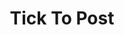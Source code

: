 ---
templateKey: product
title: Tick To Post
alias: T2P
id: 2
featuredimage: /img/t2p-logo.jpeg
cardStyle: card card-color-3
featuredpost: true
description: >-
  Lorem ipsum dolor sit amet, consectetur adipisicing elit. Cumque saepe possimus incidunt dolores, eligendi error ipsum quod, magni
  earum sed delectus voluptatibus expedita vitae doloremque
features:
  feature1: 12 Users
  feature2: true
  feature3: true
  feature4: true
url: dummy
productpage:
  features:
    - title: Easy to use
      description: >-
        Lorem ipsum dolor, sit amet consectetur adipisicing elit.
        Accusantium, eligendi quia, mollitia nobis eaque voluptates
        fugiat molestiae perspiciatis cupiditate expedita temporibus
        neque modi velit nesciunt assumenda.
    - title: Easy to use
      description: >-
        Lorem ipsum dolor, sit amet consectetur adipisicing elit.
        Accusantium, eligendi quia, mollitia nobis eaque voluptates
        fugiat molestiae perspiciatis cupiditate expedita temporibus
        neque modi velit nesciunt assumenda.
    - title: Easy to use
      description: >-
        Lorem ipsum dolor, sit amet consectetur adipisicing elit.
        Accusantium, eligendi quia, mollitia nobis eaque voluptates
        fugiat molestiae perspiciatis cupiditate expedita temporibus
        neque modi velit nesciunt assumenda.
    - title: Easy to use
      description: >-
        Lorem ipsum dolor, sit amet consectetur adipisicing elit.
        Accusantium, eligendi quia, mollitia nobis eaque voluptates
        fugiat molestiae perspiciatis cupiditate expedita temporibus
        neque modi velit nesciunt assumenda.                

  timeline:
    - title: Easy to use
      description: >-
        Accounts Payable is a very manual process, business received documents
        by post and email, they are then matched, sorted, approved by one or
        many people, entered into an accounting or e.r.p. system, then filed,
        reconciled and stored for years. This process is costly (based on pwc
        report) costs up to $4.50 per invoice, as all businesses are always
        looking for cost and efficiency improvements introducing a InShip
        process will reduce a 8-10 stage manual process to an automatic that
        is up to 9 times faster and removed between 80% and 90% of the cost.
        Reduce processing costs significantly
    - title: Intergrates with your account package
      description: >-
        Accounts Payable is a very manual process, business received documents
        by post and email, they are then matched, sorted, approved by one or
        many people, entered into an accounting or e.r.p. system, then filed,
        reconciled and stored for years. This process is costly (based on pwc
        report) costs up to $4.50 per invoice, as all businesses are always
        looking for cost and efficiency improvements introducing a InShip
        process will reduce a 8-10 stage manual process to an automatic that
        is up to 9 times faster and removed between 80% and 90% of the cost.
        Reduce processing costs significantly
    - title: Statment Reconsiulation
      description: >-
        Accounts Payable is a very manual process, business received documents
        by post and email, they are then matched, sorted, approved by one or
        many people, entered into an accounting or e.r.p. system, then filed,
        reconciled and stored for years. This process is costly (based on pwc
        report) costs up to $4.50 per invoice, as all businesses are always
        looking for cost and efficiency improvements introducing a InShip
        process will reduce a 8-10 stage manual process to an automatic that
        is up to 9 times faster and removed between 80% and 90% of the cost.
        Reduce processing costs significantly
    - title: Grabbing infomation off your invoices
      description: >-
        Accounts Payable is a very manual process, business received documents
        by post and email, they are then matched, sorted, approved by one or
        many people, entered into an accounting or e.r.p. system, then filed,
        reconciled and stored for years. This process is costly (based on pwc
        report) costs up to $4.50 per invoice, as all businesses are always
        looking for cost and efficiency improvements introducing a InShip
        process will reduce a 8-10 stage manual process to an automatic that
        is up to 9 times faster and removed between 80% and 90% of the cost.
        Reduce processing costs significantly
---